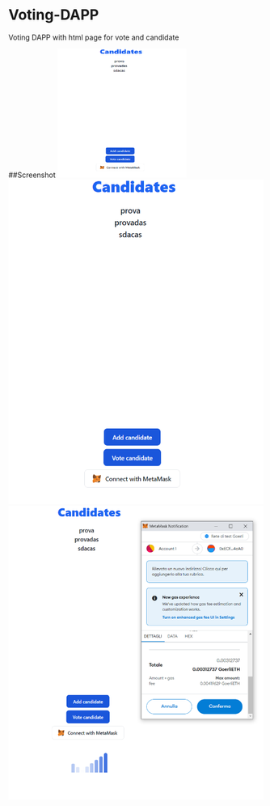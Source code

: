 # Voting-DAPP
Voting DAPP with html page for vote and candidate

##Screenshot
<a href="url"><img src="https://github.com/tommaso-caputi/voting-DAPP/blob/main/screen/standard.PNG" height="255" width="255" ></a>
![Alt text](https://github.com/tommaso-caputi/voting-DAPP/blob/main/screen/standard.PNG "Standard")
![Alt text](https://github.com/tommaso-caputi/voting-DAPP/blob/main/screen/Loading.PNG "Loading")
